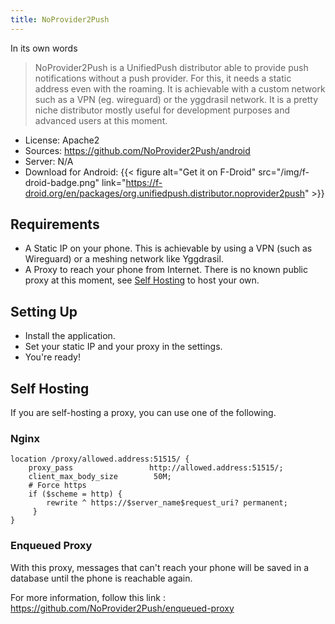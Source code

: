 ```yaml
---
title: NoProvider2Push
---
```


In its own words
> NoProvider2Push is a UnifiedPush distributor able to provide push notifications without a push provider. For this, it needs a static address even with the roaming. It is achievable with a custom network such as a VPN (eg. wireguard) or the yggdrasil network.
> It is a pretty niche distributor mostly useful for development purposes and advanced users at this moment.


* License: Apache2
* Sources: <https://github.com/NoProvider2Push/android>
* Server: N/A
* Download for Android: <span class="app-store-logos"> {{< figure alt="Get it on F-Droid" src="/img/f-droid-badge.png" link="https://f-droid.org/en/packages/org.unifiedpush.distributor.noprovider2push" >}}</span>

## Requirements

* A Static IP on your phone. This is achievable by using a VPN (such as Wireguard) or a meshing network like Yggdrasil.
* A Proxy to reach your phone from Internet. There is no known public proxy at this moment, see [Self Hosting](#self-hosting) to host your own.

## Setting Up

* Install the application.
* Set your static IP and your proxy in the settings.
* You're ready!

## Self Hosting

If you are self-hosting a proxy, you can use one of the following.

### Nginx

```nginx
location /proxy/allowed.address:51515/ {
    proxy_pass                 http://allowed.address:51515/;
    client_max_body_size        50M;
    # Force https
    if ($scheme = http) {
        rewrite ^ https://$server_name$request_uri? permanent;
     }
}
```

### Enqueued Proxy

With this proxy, messages that can't reach your phone will be saved in a database until the phone is reachable again.

For more information, follow this link : <https://github.com/NoProvider2Push/enqueued-proxy>
